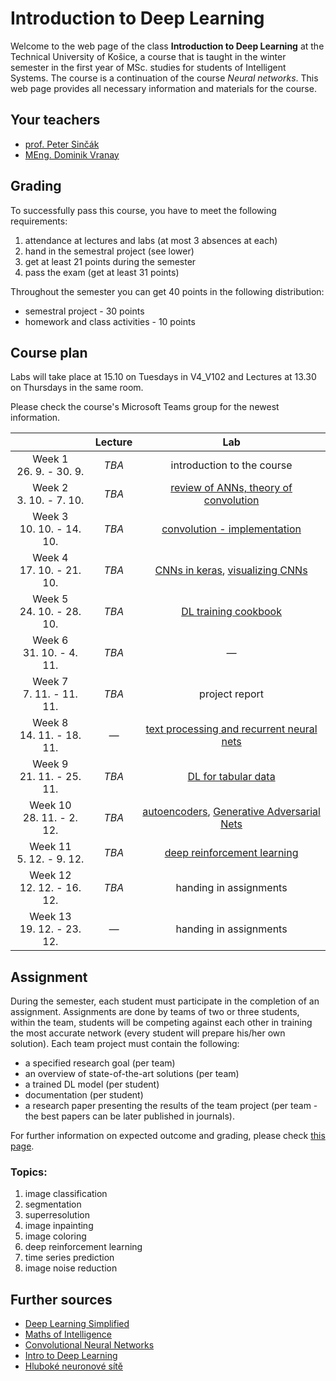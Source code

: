 # Introduction to Deep Learning

Welcome to the web page of the class **Introduction to Deep Learning** at the Technical University of Košice, a course that is taught in the winter semester in the first year of MSc. studies for students of Intelligent Systems. The course is a continuation of the course *Neural networks*. This web page provides all necessary information and materials for the course.

## Your teachers
 - [prof. Peter Sinčák](https://www.petersincak.com)
 - [MEng. Dominik Vranay](https://www.cloudai.sk/people-dominikvranay/)

## Grading
To successfully pass this course, you have to meet the following requirements:

1. attendance at lectures and labs (at most 3 absences at each)
2. hand in the semestral project (see lower)
3. get at least 21 points during the semester
4. pass the exam (get at least 31 points)

Throughout the semester you can get 40 points in the following distribution:

  - semestral project - 30 points
  - homework and class activities - 10 points

## Course plan
Labs will take place at 15.10 on Tuesdays in V4_V102 and Lectures at 13.30 on Thursdays in the same room.

Please check the course's Microsoft Teams group for the newest information.

|                              | **Lecture** |                               **Lab**                              |
|:----------------------------:|:-----------:|:------------------------------------------------------------------:|
|   Week 1<br>26. 9. - 30. 9.  |    *TBA*    |               introduction to the course               |
|   Week 2<br>3. 10. - 7. 10.  |    *TBA*    |        [review of ANNs, theory of convolution](labs/lab02-ANNs-and-convolution.ipynb)  |
|  Week 3<br>10. 10. - 14. 10.  |    *TBA*    |             [convolution - implementation](labs/lab03-convolution-from-scratch.ipynb)  |
|  Week 4<br>17. 10. - 21. 10. |    *TBA*    |   [CNNs in keras](labs/lab04-convolutional-neural-networks-lenet.ipynb), [visualizing CNNs](labs/lab04b-cnn-visualization.ipynb)              |
|  Week 5<br>24. 10. - 28. 10. |    *TBA*    |  [DL training cookbook](labs/lab05-deep-learning-cookbook.ipynb)  |
|  Week 6<br>31. 10. - 4. 11.  |    *TBA*    |                       *—*                 |
|   Week 7<br>7. 11. - 11. 11.  |    *TBA*    | project report |
|  Week 8<br>14. 11. - 18. 11.  |    *—*    |[text processing and recurrent neural nets](labs/lab07-Intro-to-text-processing-in-Deep-Learning.ipynb)      |
|  Week 9<br>21. 11. - 25. 11. |    *TBA*    |  [DL for tabular data](labs/lab08-Intro-to-structured-data-in-Deep-Learning.ipynb)  |
| Week 10<br>28. 11. - 2. 12. |    *TBA*    | [autoencoders](labs/lab09-introduction-to-autoencoders.ipynb), [Generative Adversarial Nets](labs/lab10-generative-adversarial-networks.ipynb) |
|  Week 11<br>5. 12. - 9. 12. |    *TBA*    | [deep reinforcement learning](labs/lab11-deep-reinforcement-learning.ipynb)|
|  Week 12<br>12. 12. - 16. 12. |    *TBA*    |           handing in assignments          |
| Week 13<br>19. 12. - 23. 12. |     *—*     |           handing in assignments         |

## Assignment
During the semester, each student must participate in the completion of an assignment. Assignments are done by teams of two or three students, within the team, students will be competing against each other in training the most accurate network (every student will prepare his/her own solution). Each team project must contain the following:

 - a specified research goal (per team)
 - an overview of state-of-the-art solutions (per team)
 - a trained DL model (per student)
 - documentation (per student)
 - a research paper presenting the results of the team project (per team - the best papers can be later published in journals).

For further information on expected outcome and grading, please check [this page](assignment.md).

### Topics:
 1. image classification
 2. segmentation
 3. superresolution
 4. image inpainting
 5. image coloring
 6. deep reinforcement learning
 7. time series prediction
 8. image noise reduction

## Further sources
 - [Deep Learning Simplified](https://www.youtube.com/watch?v=b99UVkWzYTQ&list=PLjJh1vlSEYgvGod9wWiydumYl8hOXixNu )
 - [Maths of Intelligence](https://www.youtube.com/watch?v=xRJCOz3AfYY&list=PL2-dafEMk2A7mu0bSksCGMJEmeddU_H4D)
 - [Convolutional Neural Networks](https://www.youtube.com/watch?v=ArPaAX_PhIs&list=PLkDaE6sCZn6Gl29AoE31iwdVwSG-KnDzF)
 - [Intro to Deep Learning](http://introtodeeplearning.com)
 - [Hluboké neuronové sítě](https://www.vutbr.cz/www_base/zav_prace_soubor_verejne.php?file_id=119294)
